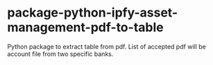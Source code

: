 # package-python-ipfy-asset-management-pdf-to-table
Python package to extract table from pdf. List of accepted pdf will be account file from two specific banks.
